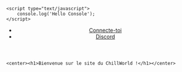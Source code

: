 <!DOCTYPE html>
<html>
<head>
	<link rel="stylesheet" href="style.css">
	<meta charset="utf-8">
	<title>ChillWorld</title>

	<script type="text/javascript">
		console.log('Hello Console');
	</script>

</head>
<body>

<header>
	<div class="menu">
		<nav>
			<ul>
				<li><a href="connexion.html" title="Connecte-toi ici !">Connecte-toi</a></li>
				<li><a href="https://discord.gg/4QgxUjNCKx" title="Viens sur notre Discord !" target="_BLANK">Discord</a></li>
			</ul>
		</nav>
	</div>
</header>

	<center><h1>Bienvenue sur le site du ChillWorld !</h1></center>
</body>
</html>

